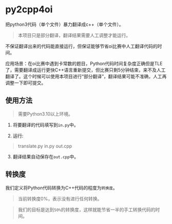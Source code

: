 # py2cpp4oi
 把python3代码（单个文件）暴力翻译成c++（单个文件）。
 
> 本项目只是部分翻译，翻译结果需要人工调整才能运行。

 不保证翻译出来的代码能直接运行，但保证能够节省oi比赛中人工翻译代码的时间。

 应用场景：在oi比赛中遇到卡常数的题目，Python代码时间复杂度正确但是TLE了，需要翻译成运行更快C++语言重新提交，但比赛只剩5分钟结束，来不及人工翻译了。这个时候可以使用本项目进行“部分翻译”，翻译结果可能不准确，人工再调整一下即可提交。

## 使用方法

> 需要Python3.10以上环境。

1. 将要翻译的代码填写到`in.py`中。

2. 运行:
> translate.py in.py out.cpp

3. 翻译结果自动保存在`out.cpp`中。

## 转换度

我们定义将Python代码转换为C++代码的程度为`转换度`。

> 当前转换度0%，表示没有进行任何转换。

> 我们的目标是达到`50%`的转换度，这样就能节省一半的手工转换代码的时间。
